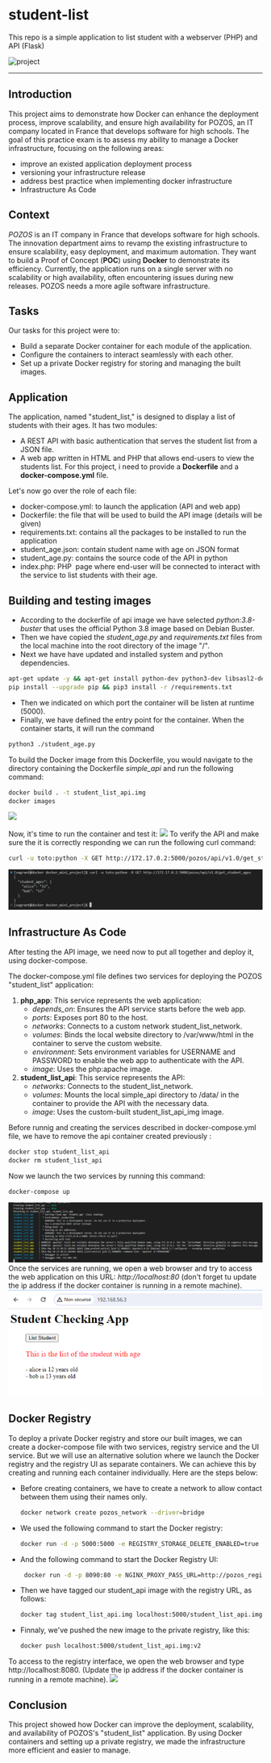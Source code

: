 # student-list 
This repo is a simple application to list student with a webserver (PHP) and API (Flask)

![project](https://user-images.githubusercontent.com/18481009/84582395-ba230b00-adeb-11ea-9453-22ed1be7e268.jpg)


------------


## Introduction
This project aims to demonstrate how Docker can enhance the deployment process, improve scalability, and ensure high availability for POZOS, an IT company located in France that develops software for high schools.
The goal of this practice exam is to assess my ability to manage a Docker infrastructure, focusing on the following areas:
- improve an existed application deployment process
- versioning your infrastructure release
- address best practice when implementing docker infrastructure
- Infrastructure As Code

## Context
*POZOS* is an IT company in France that develops software for high schools. The innovation department aims to revamp the existing infrastructure to ensure scalability, easy deployment, and maximum automation. They want to build a Proof of Concept (**POC**) using **Docker** to demonstrate its efficiency. Currently, the application runs on a single server with no scalability or high availability, often encountering issues during new releases. POZOS needs a more agile software infrastructure.


## Tasks
Our tasks for this project were to:

- Build a separate Docker container for each module of the application.
- Configure the containers to interact seamlessly with each other.
- Set up a private Docker registry for storing and managing the built images.

## Application
The application, named "student_list," is designed to display a list of students with their ages. It has two modules:
- A REST API with basic authentication that serves the student list from a JSON file.
- A web app written in HTML and PHP that allows end-users to view the students list.
For this project, i need to provide a **Dockerfile** and a **docker-compose.yml** file.

Let's now go over the role of each file:
- docker-compose.yml: to launch the application (API and web app)
- Dockerfile: the file that will be used to build the API image (details will be given)
- requirements.txt: contains all the packages to be installed to run the application
- student_age.json: contain student name with age on JSON format
- student_age.py: contains the source code of the API in python
- index.php: PHP  page where end-user will be connected to interact with the service to list students with their age.

## Building and testing images
- According to the dockerfile of api image we have selected *python:3.8-buster* that uses the official Python 3.8 image based on Debian Buster.
- Then we have copied the *student_age.py* and *requirements.txt* files from the local machine into the root directory of the image "/".
- Next we have have updated and installed system and python dependencies.
```bash
apt-get update -y && apt-get install python-dev python3-dev libsasl2-dev python-dev libldap2-dev libssl-dev -y
pip install --upgrade pip && pip3 install -r /requirements.txt
```
- Then we indicated on which port the container will be listen at runtime (5000).
- Finally, we have defined the entry point for the container. When the container starts, it will run the command
```bash
python3 ./student_age.py
```
To build the Docker image from this Dockerfile, you would navigate to the directory containing the Dockerfile *simple_api* and run the following command:
```bash
docker build . -t student_list_api.img
docker images
```
![](https://github.com/Abdelhamid-Younes/docker_mini_project/blob/main/images/Capture%20d'%C3%A9cran%202024-05-20%20123246.png?raw=true)

Now, it's time to run the container and test it:
![](https://github.com/Abdelhamid-Younes/docker_mini_project/blob/main/images/Capture%20d'%C3%A9cran%202024-05-20%20125807.png?raw=true)
To verify the API and make sure the it is correctly responding we can run the following curl command:
  ```bash
  curl -u toto:python -X GET http://172.17.0.2:5000/pozos/api/v1.0/get_student_ages
  ```  
  ![](https://github.com/Abdelhamid-Younes/docker_mini_project/blob/main/images/curl_result.png?raw=true)


## Infrastructure As Code

After testing the API image, we need now to put all together and deploy it, using docker-compose.

The docker-compose.yml file defines two services for deploying the POZOS "student_list" application:
1. **php_app**: This service represents the web application:
   - *depends_on*: Ensures the API service starts before the web app.
   - *ports*: Exposes port 80 to the host.
   - *networks*: Connects to a custom network student_list_network.
   - *volumes*: Binds the local website directory to /var/www/html in the container to serve the custom website.
   - *environment*: Sets environment variables for USERNAME and PASSWORD to enable the web app to authenticate with the API.
   - *image*: Uses the php:apache image.
2. **student_list_api**: This service represents the API:
   - *networks*: Connects to the student_list_network.
   - *volumes*: Mounts the local simple_api directory to /data/ in the container to provide the API with the necessary data.
   - *image*: Uses the custom-built student_list_api_img image.

Before runnig and creating the services described in docker-compose.yml file, we have to remove the api container created previously :
```bash
docker stop student_list_api
docker rm student_list_api
```
Now we launch the two services by running this command:
```bash
docker-compose up
```
![](https://github.com/Abdelhamid-Younes/docker_mini_project/blob/main/images/docker-compose%20up.png?raw=true)
Once the services are running, we open a web browser and try to access the web application on this URL: 
*http://localhost:80* (don't forget tu update the ip address if the docker container is running in a remote machine).
![](https://github.com/Abdelhamid-Younes/docker_mini_project/blob/main/images/via%20browser.png?raw=true)

## Docker Registry
To deploy a private Docker registry and store our built images, we can create a docker-compose file with two services, registry service and the UI service.
But we will use an alternative solution where we launch the Docker registry and the registry UI as separate containers. We can achieve this by creating and running each container individually. Here are the steps below:
- Before creating containers, we have to create a network to allow contact between them using their names only.
  ```bash
  docker network create pozos_network --driver=bridge
  ```
- We used the following command to start the Docker registry:
  ```bash
  docker run -d -p 5000:5000 -e REGISTRY_STORAGE_DELETE_ENABLED=true -e REGISTRY_HTTP_HEADERS_Access-Control-Allow-Methods=[HEAD,GET,OPTIONS,DELETE] -e  REGISTRY_HTTP_HEADERS_Access-Control-Credentials=[true] -e REGISTRY_HTTP_HEADERS_Access-Control-Allow-Headers=[Authorization,Accept,Cache-Control] -e REGISTRY_HTTP_HEADERS_Access-Control-Expose-Headers=[Docker-Content-Digest] --net pozos_network --name pozos_registry registry:2
  ```
- And the following command to start the Docker Registry UI:
  ```bash
   docker run -d -p 8090:80 -e NGINX_PROXY_PASS_URL=http://pozos_registry:5000 --net pozos_network -e DELETE_IMAGES=true -e REGISTRY_TITLE=Pozos_Registry --name pozos_registry_ui joxit/docker-registry-ui:2
   ```
- Then we have tagged our student_api image with the registry URL, as follows:
   ```bash
   docker tag student_list_api.img localhost:5000/student_list_api.img:v2
   ```
- Finnaly, we've pushed the new image to the private registry, like this:
   ```bash
   docker push localhost:5000/student_list_api.img:v2
    ```
To access to the registry interface, we open the web browser and type http://localhost:8080. (Update the ip address if the docker container is running in a remote machine).
![](https://github.com/Abdelhamid-Younes/docker_mini_project/blob/main/images/pozos_registry.png?raw=true)

## Conclusion
This project showed how Docker can improve the deployment, scalability, and availability of POZOS's "student_list" application. By using Docker containers and setting up a private registry, we made the infrastructure more efficient and easier to manage. 
